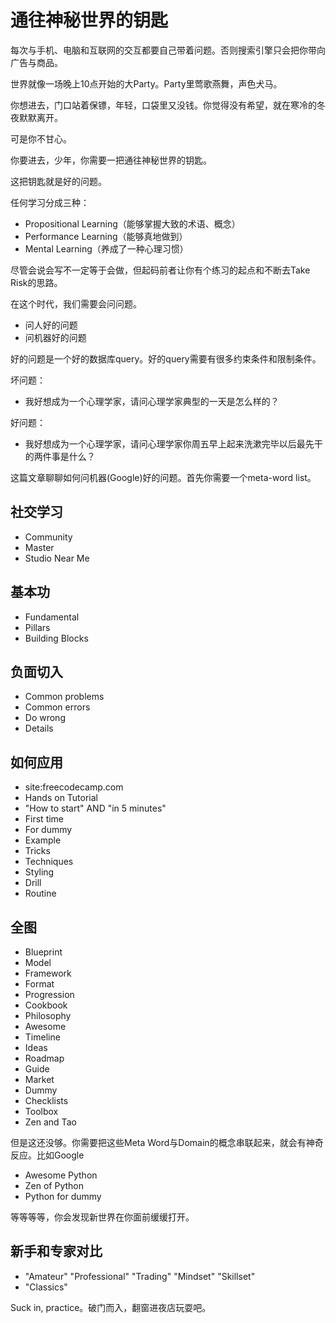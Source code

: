 # 通往神秘世界的钥匙

每次与手机、电脑和互联网的交互都要自己带着问题。否则搜索引擎只会把你带向广告与商品。

世界就像一场晚上10点开始的大Party。Party里莺歌燕舞，声色犬马。

你想进去，门口站着保镖，年轻，口袋里又没钱。你觉得没有希望，就在寒冷的冬夜默默离开。

可是你不甘心。

你要进去，少年，你需要一把通往神秘世界的钥匙。

这把钥匙就是好的问题。

任何学习分成三种：

* Propositional Learning（能够掌握大致的术语、概念）
* Performance Learning（能够真地做到）
* Mental Learning（养成了一种心理习惯）

尽管会说会写不一定等于会做，但起码前者让你有个练习的起点和不断去Take Risk的思路。

在这个时代，我们需要会问问题。

* 问人好的问题
* 问机器好的问题

好的问题是一个好的数据库query。好的query需要有很多约束条件和限制条件。

坏问题：

* 我好想成为一个心理学家，请问心理学家典型的一天是怎么样的？

好问题：

* 我好想成为一个心理学家，请问心理学家你周五早上起来洗漱完毕以后最先干的两件事是什么？

这篇文章聊聊如何问机器\(Google\)好的问题。首先你需要一个meta-word list。

## 社交学习

* Community
* Master
* Studio Near Me

## 基本功

* Fundamental
* Pillars
* Building Blocks

## 负面切入

* Common problems
* Common errors
* Do wrong
* Details

## 如何应用

* site:freecodecamp.com
* Hands on Tutorial
* "How to start" AND "in 5 minutes"
* First time
* For dummy
* Example
* Tricks
* Techniques
* Styling
* Drill 
* Routine

## 全图

* Blueprint
* Model
* Framework
* Format
* Progression
* Cookbook
* Philosophy
* Awesome
* Timeline
* Ideas
* Roadmap
* Guide
* Market
* Dummy
* Checklists
* Toolbox
* Zen and Tao

但是这还没够。你需要把这些Meta Word与Domain的概念串联起来，就会有神奇反应。比如Google

* Awesome Python
* Zen of Python
* Python for dummy

等等等等，你会发现新世界在你面前缓缓打开。

## 新手和专家对比

+ "Amateur" "Professional" "Trading" "Mindset" "Skillset"
+ "Classics" 

Suck in, practice。破门而入，翻窗进夜店玩耍吧。

